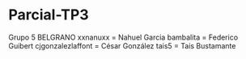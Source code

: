 # Parcial-TP3
Grupo 5 BELGRANO
xxnanuxx = Nahuel Garcia
bambalita = Federico Guibert
cjgonzalezlaffont = César González
tais5 = Tais Bustamante
